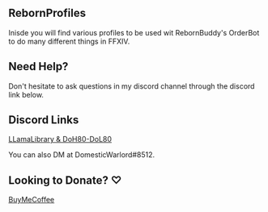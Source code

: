 ## RebornProfiles
Inisde you will find various profiles to be used wit RebornBuddy's OrderBot to do many different things in FFXIV.

## Need Help?
Don't hesitate to ask questions in my discord channel through the discord link below.

## Discord Links
[LLamaLibrary & DoH80-DoL80](https://discord.gg/aFZRBhAYPJ)

You can also DM at DomesticWarlord#8512.

## Looking to Donate? ♡
[BuyMeCoffee](https://ko-fi.com/domesticwarlord86)
